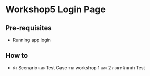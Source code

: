 # Workshop5 Login Page
## Pre-requisites
- Running app login

## How to
- นำ Scenario และ Test Case จาก workshop 1 และ 2 ก่อนหน้ามาทำ Test